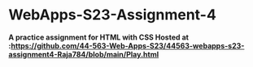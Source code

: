 # WebApps-S23-Assignment-4
<b>A practice assignment for HTML with CSS<b>
Hosted at :https://github.com/44-563-Web-Apps-S23/44563-webapps-s23-assignment4-Raja784/blob/main/Play.html

